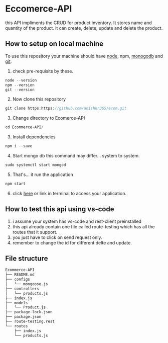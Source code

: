 # Eccomerce-API 
this API impliments the CRUD for product inventory. It stores name and quantity of the product. it can create, delete, update and delete the product. 
## How to setup on local machine
To use this repository your machine should have [node](https://nodejs.org/en/), npm, [monogodb](https://docs.mongodb.com/manual/installation/) and [git](https://git-scm.com/downloads). 
1. check pre-requisits by these.
```go
node --version
npm --version
git --version
```
2. Now clone this repository
```go
git clone https:https://github.com/anishkr365/ecom.git
```
3. Change directory to Ecomerce-API
```go
cd Ecommerce-API/
```

3. Install dependencies
```go
npm i --save
```
4. Start mongo db this command may differ... system to system.
```go
sudo systemctl start mongod
```
5. That's... it  run the application
```go
npm start
```
6. click [here](http://localhost:8000) or link in terminal to access your application.

## How to test this api using vs-code
1. i assume your system has vs-code and rest-client preinstalled
2. this api already contain one file called route-testing which has all the routes that it support.
3. you just have to click on send request only.
4. remember to change the id for different delte and update.

## File structure
```sh
Ecommerce-API
├── README.md   
├── configs 
│   └── mongoose.js
├── controllers
│   └── products.js
├── index.js   
├── models 
│   └── Product.js 
├── package-lock.json  
├── package.json   
├── route-testing.rest 
└── routes 
    ├── index.js   
    └── products.js
```

